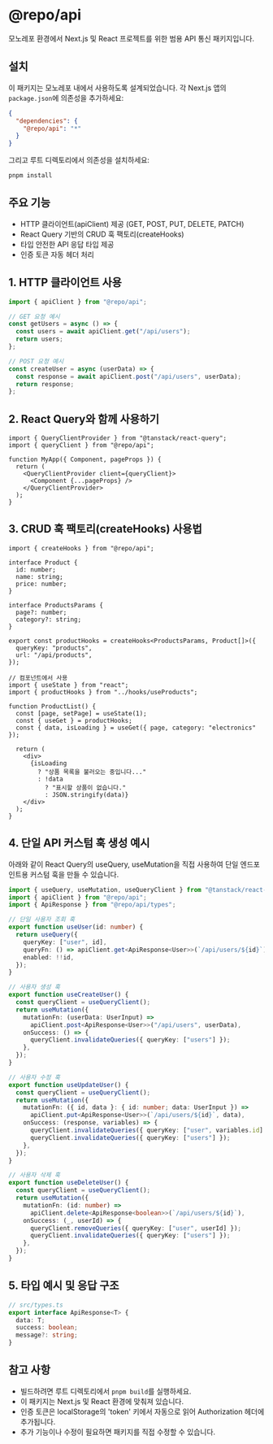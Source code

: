 # @repo/api

모노레포 환경에서 Next.js 및 React 프로젝트를 위한 범용 API 통신 패키지입니다.

## 설치

이 패키지는 모노레포 내에서 사용하도록 설계되었습니다. 각 Next.js 앱의 `package.json`에 의존성을 추가하세요:

```json
{
  "dependencies": {
    "@repo/api": "*"
  }
}
```

그리고 루트 디렉토리에서 의존성을 설치하세요:

```bash
pnpm install
```

## 주요 기능

- HTTP 클라이언트(apiClient) 제공 (GET, POST, PUT, DELETE, PATCH)
- React Query 기반의 CRUD 훅 팩토리(createHooks)
- 타입 안전한 API 응답 타입 제공
- 인증 토큰 자동 헤더 처리

## 1. HTTP 클라이언트 사용

```typescript
import { apiClient } from "@repo/api";

// GET 요청 예시
const getUsers = async () => {
  const users = await apiClient.get("/api/users");
  return users;
};

// POST 요청 예시
const createUser = async (userData) => {
  const response = await apiClient.post("/api/users", userData);
  return response;
};
```

## 2. React Query와 함께 사용하기

```tsx
import { QueryClientProvider } from "@tanstack/react-query";
import { queryClient } from "@repo/api";

function MyApp({ Component, pageProps }) {
  return (
    <QueryClientProvider client={queryClient}>
      <Component {...pageProps} />
    </QueryClientProvider>
  );
}
```

## 3. CRUD 훅 팩토리(createHooks) 사용법

```tsx
import { createHooks } from "@repo/api";

interface Product {
  id: number;
  name: string;
  price: number;
}

interface ProductsParams {
  page?: number;
  category?: string;
}

export const productHooks = createHooks<ProductsParams, Product[]>({
  queryKey: "products",
  url: "/api/products",
});

// 컴포넌트에서 사용
import { useState } from "react";
import { productHooks } from "../hooks/useProducts";

function ProductList() {
  const [page, setPage] = useState(1);
  const { useGet } = productHooks;
  const { data, isLoading } = useGet({ page, category: "electronics" });

  return (
    <div>
      {isLoading
        ? "상품 목록을 불러오는 중입니다..."
        : !data
          ? "표시할 상품이 없습니다."
          : JSON.stringify(data)}
    </div>
  );
}
```

## 4. 단일 API 커스텀 훅 생성 예시

아래와 같이 React Query의 useQuery, useMutation을 직접 사용하여 단일 엔드포인트용 커스텀 훅을 만들 수 있습니다.

```typescript
import { useQuery, useMutation, useQueryClient } from "@tanstack/react-query";
import { apiClient } from "@repo/api";
import { ApiResponse } from "@repo/api/types";

// 단일 사용자 조회 훅
export function useUser(id: number) {
  return useQuery({
    queryKey: ["user", id],
    queryFn: () => apiClient.get<ApiResponse<User>>(`/api/users/${id}`),
    enabled: !!id,
  });
}

// 사용자 생성 훅
export function useCreateUser() {
  const queryClient = useQueryClient();
  return useMutation({
    mutationFn: (userData: UserInput) =>
      apiClient.post<ApiResponse<User>>("/api/users", userData),
    onSuccess: () => {
      queryClient.invalidateQueries({ queryKey: ["users"] });
    },
  });
}

// 사용자 수정 훅
export function useUpdateUser() {
  const queryClient = useQueryClient();
  return useMutation({
    mutationFn: ({ id, data }: { id: number; data: UserInput }) =>
      apiClient.put<ApiResponse<User>>(`/api/users/${id}`, data),
    onSuccess: (response, variables) => {
      queryClient.invalidateQueries({ queryKey: ["user", variables.id] });
      queryClient.invalidateQueries({ queryKey: ["users"] });
    },
  });
}

// 사용자 삭제 훅
export function useDeleteUser() {
  const queryClient = useQueryClient();
  return useMutation({
    mutationFn: (id: number) =>
      apiClient.delete<ApiResponse<boolean>>(`/api/users/${id}`),
    onSuccess: (_, userId) => {
      queryClient.removeQueries({ queryKey: ["user", userId] });
      queryClient.invalidateQueries({ queryKey: ["users"] });
    },
  });
}
```

## 5. 타입 예시 및 응답 구조

```typescript
// src/types.ts
export interface ApiResponse<T> {
  data: T;
  success: boolean;
  message?: string;
}
```

## 참고 사항

- 빌드하려면 루트 디렉토리에서 `pnpm build`를 실행하세요.
- 이 패키지는 Next.js 및 React 환경에 맞춰져 있습니다.
- 인증 토큰은 localStorage의 'token' 키에서 자동으로 읽어 Authorization 헤더에 추가됩니다.
- 추가 기능이나 수정이 필요하면 패키지를 직접 수정할 수 있습니다.
